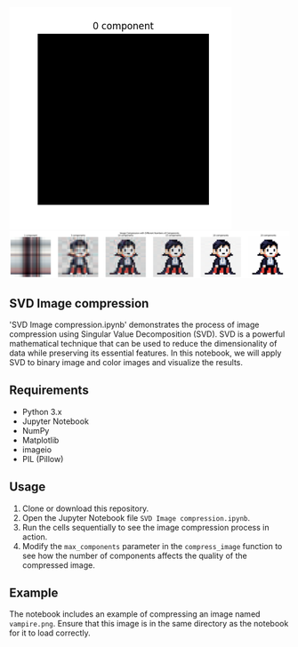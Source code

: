 ![alt text](image_compression.gif)
![alt text](image.png)


## SVD Image compression
'SVD Image compression.ipynb' demonstrates the process of image compression using Singular Value Decomposition (SVD). SVD is a powerful mathematical technique that can be used to reduce the dimensionality of data while preserving its essential features. In this notebook, we will apply SVD to binary image and color images and visualize the results.

## Requirements
- Python 3.x
- Jupyter Notebook
- NumPy
- Matplotlib
- imageio
- PIL (Pillow)

## Usage
1. Clone or download this repository.
2. Open the Jupyter Notebook file `SVD Image compression.ipynb`.
3. Run the cells sequentially to see the image compression process in action.
4. Modify the `max_components` parameter in the `compress_image` function to see how the number of components affects the quality of the compressed image.

## Example
The notebook includes an example of compressing an image named `vampire.png`. Ensure that this image is in the same directory as the notebook for it to load correctly.
